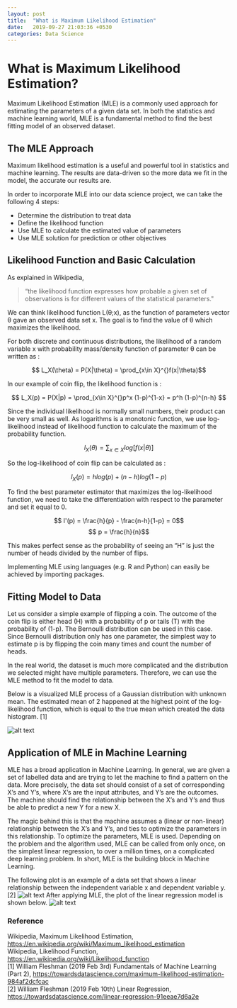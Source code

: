 ```yaml
---
layout: post
title:  "What is Maximum Likelihood Estimation"
date:   2019-09-27 21:03:36 +0530
categories: Data Science
---
```


# What is Maximum Likelihood Estimation?

Maximum Likelihood Estimation (MLE)  is a commonly used approach for estimating the parameters of a given data set. In both the statistics and machine learning world, MLE is a fundamental method to find the best fitting model of an observed dataset.

## The MLE Approach
Maximum likelihood estimation is a useful and powerful tool in statistics and machine learning. The results are data-driven so the more data we fit in the model, the accurate our results are. 

In order to incorporate MLE into our data science project, we can take the following 4 steps:
* Determine the distribution to treat data
* Define the likelihood function 
* Use MLE to calculate the estimated value of parameters
* Use MLE solution for prediction or other objectives



## Likelihood Function and Basic Calculation

As explained in Wikipedia,
> “the likelihood function expresses how probable a given set of observations is for different values of the statistical parameters." 

We can think likelihood function  L(θ;x), as the function of parameters vector θ gave an observed data set x. The goal is to find the value of θ which maximizes the likelihood.

For both discrete and continuous distributions,  the likelihood of a random variable x with probability mass/density function of parameter θ can be written as : 

$$ L_X(\theta) = P(X|\theta) = \prod_{x\in X}^{}f(x|\theta)$$

In our example of coin flip, the likelihood function is :

$$ L_X(p) = P(X|p) = \prod_{x\in X}^{}p^x (1-p)^{1-x} = p^h (1-p)^{n-h} $$

Since the individual likelihood is normally small numbers,  their product can be very small as well. As logarithms is a monotonic function, we use log-likelihood instead of likelihood function to calculate the maximum of the probability function.

$$ l_X(\theta) = \sum_{x \in X}log[f(x|\theta)]$$

So the log-likelihood of coin flip can be calculated as :

$$ l_X(p) = h log(p) + (n-h) log(1-p)$$

To find the best parameter estimator that maximizes the log-likelihood function, we need to take the differentiation with respect to the parameter and set it equal to 0.

$$ l'(p) = \frac{h}{p} - \frac{n-h}{1-p} = 0$$
$$ p = \frac{h}{n}$$

This makes perfect sense as the probability of seeing an “H” is just the number of heads divided by the number of flips.

Implementing MLE using languages (e.g. R and Python) can easily be achieved by importing packages.

## Fitting Model to Data

Let us consider a simple example of flipping a coin. The outcome of the coin flip is either head (H) with a probability of p or tails (T) with the probability of (1-p). The Bernoulli distribution can be used in this case. Since Bernoulli distribution only has one parameter, the simplest way to estimate p is by flipping the coin many times and count the number of heads.

In the real world, the dataset is much more complicated and the distribution we selected might have multiple parameters. Therefore, we can use the MLE method to fit the model to data. 

Below is a visualized MLE process of a Gaussian distribution with unknown mean. The estimated mean of 2 happened at the highest point of the log-likelihood function, which is equal to the true mean which created the data histogram. [1]

![alt text](./imgs/GaussianPlot.gif)

## Application of MLE in Machine Learning

MLE has a broad application in Machine Learning. In general, we are given a set of labelled data and are trying to let the machine to find a pattern on the data. More precisely, the data set should consist of a set of corresponding X’s and Y’s, where X’s are the input attributes, and Y’s are the outcomes. The machine should find the relationship between the X’s and Y’s and thus be able to predict a new Y for a new X.  

The magic behind this is that the machine assumes a (linear or non-linear) relationship between the X’s and Y’s, and ties to optimize the parameters in this relationship. To optimize the parameters, MLE is used. Depending on the problem and the algorithm used, MLE can be called from only once, on the simplest linear regression, to over a million times, on a complicated deep learning problem. In short, MLE is the building block in Machine Learning.

The following plot is an example of a data set that shows a linear relationship between the independent variable x and dependent variable y. [2]
![alt text](./imgs/linearbefore.png)
After applying MLE, the plot of the linear regression model is shown below. 
![alt text](./imgs/linearafter.png)

### Reference
Wikipedia, Maximum Likelihood Estimation, https://en.wikipedia.org/wiki/Maximum_likelihood_estimation  
Wikipedia, Likelihood Function, https://en.wikipedia.org/wiki/Likelihood_function  
[1] William Fleshman (2019 Feb 3rd) Fundamentals of Machine Learning (Part 2), https://towardsdatascience.com/maximum-likelihood-estimation-984af2dcfcac  
[2] William Fleshman (2019 Feb 10th) Linear Regression, https://towardsdatascience.com/linear-regression-91eeae7d6a2e  